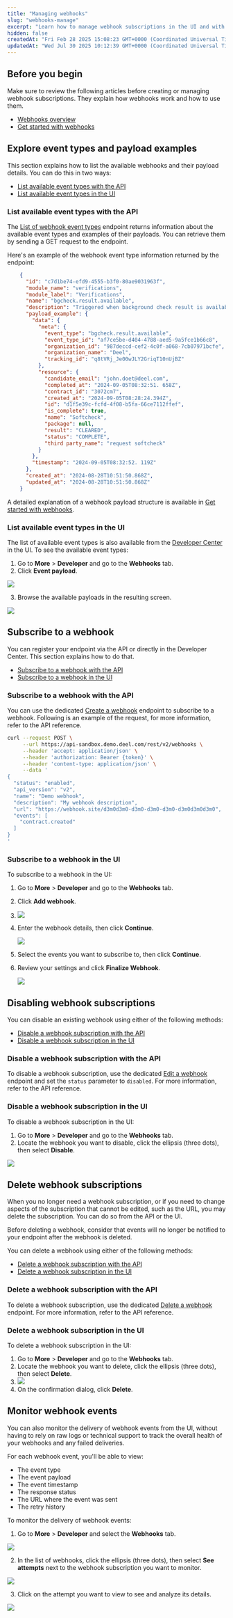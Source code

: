 ```yaml
---
title: "Managing webhooks"
slug: "webhooks-manage"
excerpt: "Learn how to manage webhook subscriptions in the UI and with the API."
hidden: false
createdAt: "Fri Feb 28 2025 15:08:23 GMT+0000 (Coordinated Universal Time)"
updatedAt: "Wed Jul 30 2025 10:12:39 GMT+0000 (Coordinated Universal Time)"
---
```

## Before you begin

Make sure to review the following articles before creating or managing webhook subscriptions. They explain how webhooks work and how to use them.

- [Webhooks overview](https://developer.deel.com/docs/webhooks)
- [Get started with webhooks](https://developer.deel.com/docs/webhooks-get-started)

## Explore event types and payload examples

This section explains how to list the available webhooks and their payload details. You can do this in two ways:

- [List available event types with the API](#list-available-event-types-with-the-api)
- [List available event types in the UI](#list-available-event-types-in-the-ui)

### List available event types with the API

The [List of webhook event types](https://developer.deel.com/reference/getallwebhookeventtypes) endpoint returns information about the available event types and examples of their payloads. You can retrieve them by sending a GET request to the endpoint.

Here's an example of the webhook event type information returned by the endpoint:

```json
    {
      "id": "c7d1be74-efd9-4555-b3f0-80ae9031963f",
      "module_name": "verifications",
      "module_label": "Verifications",
      "name": "bgcheck.result.available",
      "description": "Triggered when background check result is available",
      "payload_example": {
        "data": {
          "meta": {
            "event_type": "bgcheck.result.available",
            "event_type_id": "af7ce5be-d404-4788-aed5-9a5fce1b66c8",
            "organization_id": "987deccd-cef2-4c0f-a068-7cb07971bcfe",
            "organization_name": "Deel",
            "tracking_id": "q8tVRj_Je00wJLY2GriqT10nUjBZ"
          },
          "resource": {
            "candidate_email": "john.doet@deel.com",
            "completed_at": "2024-09-05T08:32:51. 658Z",
            "contract_id": "3072cm7",
            "created_at": "2024-09-05T08:28:24.394Z",
            "id": "d1f5e39c-fcfd-4f08-b5fa-66ce7112ffef",
            "is_complete": true,
            "name": "Softcheck",
            "package": null,
            "result": "CLEARED",
            "status": "COMPLETE",
            "third party_name": "request softcheck"
          }
        },
        "timestamp": "2024-09-05T08:32:52. 119Z"
      },
      "created_at": "2024-08-28T10:51:50.868Z",
      "updated_at": "2024-08-28T10:51:50.868Z"
    }
```

A detailed explanation of a webhook payload structure is available in [Get started with webhooks](webhooks-get-started.md#webhook-structure).

### List available event types in the UI

The list of available event types is also available from the [Developer Center](https://app.deel.com/developer-center) in the UI. To see the available event types:

1. Go to **More** > **Developer** and go to the **Webhooks** tab.
2. Click **Event payload**.

![](https://files.readme.io/3cefb18592252a1f2244da284f32a685c5d5db775f598ee4be09b41b8ef7dbf4-webhook-ui-payload.png)


3. Browse the available payloads in the resulting screen.

![](https://files.readme.io/4894dff7a3295edd54fc6c60a60ba25e6e76ca50eafefff434f271aeeec30d2d-webhook-ui-payload-example.png)


## Subscribe to a webhook

You can register your endpoint via the API or directly in the Developer Center. This section explains how to do that.

- [Subscribe to a webhook with the API](#subscribe-to-a-webhook-with-the-api)
- [Subscribe to a webhook in the UI](#subscribe-to-a-webhook-in-the-ui)

### Subscribe to a webhook with the API

You can use the dedicated [Create a webhook](https://developer.deel.com/reference/createwebhook) endpoint to subscribe to a webhook. Following is an example of the request, for more information, refer to the API reference.

```bash
curl --request POST \
     --url https://api-sandbox.demo.deel.com/rest/v2/webhooks \
     --header 'accept: application/json' \
     --header 'authorization: Bearer {token}' \
     --header 'content-type: application/json' \
     --data '
{
  "status": "enabled",
  "api_version": "v2",
  "name": "Demo webhook",
  "description": "My webhook description",
  "url": "https://webhook.site/d3m0d3m0-d3m0-d3m0-d3m0-d3m0d3m0d3m0",
  "events": [
    "contract.created"
  ]
}
'
```

### Subscribe to a webhook in the UI

To subscribe to a webhook in the UI:

1. Go to **More** > **Developer** and go to the **Webhooks** tab.
2. Click **Add webhook**.
3. ![](https://files.readme.io/2c27b1c0ed02d55138c34a952a6a64daf3a73385c1f0fa93e7e142f0a20a5131-webhook-ui-add.png)
4. Enter the webhook details, then click **Continue**.

   ![](https://files.readme.io/641ec8157553e651913b139c71ba51f306ca8f88f7042d490c5269afeb8e56d3-webhook-ui-details.png)
5. Select the events you want to subscribe to, then click **Continue**.
6. Review your settings and click **Finalize Webhook**.

   ![](https://files.readme.io/ecbeedae3c9b4b7d4b0f5151ebaca6505e2e33fd0afe33446a323ca25fbc331e-webhook-ui-finalize.png)

## Disabling webhook subscriptions

You can disable an existing webhook using either of the following methods:

- [Disable a webhook subscription with the API](#disable-a-webhook-subscription-with-the-api)
- [Disable a webhook subscription in the UI](#disable-a-webhook-subscription-in-the-ui)

### Disable a webhook subscription with the API

To disable a webhook subscription, use the dedicated [Edit a webhook](https://developer.deel.com/reference/webhookcontroller_editbyid) endpoint and set the `status` parameter to `disabled`. For more information, refer to the API reference.

### Disable a webhook subscription in the UI

To disable a webhook subscription in the UI:

1. Go to **More** > **Developer** and go to the **Webhooks** tab.
2. Locate the webhook you want to disable, click the ellipsis (three dots), then select **Disable**.

![](https://files.readme.io/ad6de8bcde4b9fb0a9f129b36e7aed38601ce4b3d1adc2e77486f8e6d60eab6d-webhook-ui-disable.png)


## Delete webhook subscriptions

When you no longer need a webhook subscription, or if you need to change aspects of the subscription that cannot be edited, such as the URL, you may delete the subscription. You can do so from the API or the UI.

Before deleting a webhook, consider that events will no longer be notified to your endpoint after the webhook is deleted.

You can delete a webhook using either of the following methods:

- [Delete a webhook subscription with the API](#delete-a-webhook-subscription-with-the-api)
- [Delete a webhook subscription in the UI](#delete-a-webhook-subscription-in-the-ui)

### Delete a webhook subscription with the API

To delete a webhook subscription, use the dedicated [Delete a webhook](https://developer.deel.com/reference/webhookcontroller_deletebyid) endpoint. For more information, refer to the API reference.

### Delete a webhook subscription in the UI

To delete a webhook subscription in the UI:

1. Go to **More** > **Developer** and go to the **Webhooks** tab.
2. Locate the webhook you want to delete, click the ellipsis (three dots), then select **Delete**.
3. ![](https://files.readme.io/f872067b30c2f18a9b6c1cd6db03080fa86f07c889c1c2fe39599d533f96abef-webhook-ui-delete.png)
4. On the confirmation dialog, click **Delete**.

## Monitor webhook events

You can also monitor the delivery of webhook events from the UI, without having to rely on raw logs or technical support to track the overall health of your webhooks and any failed deliveries.

For each webhook event, you'll be able to view:

- The event type
- The event payload
- The event timestamp
- The response status
- The URL where the event was sent
- The retry history

To monitor the delivery of webhook events:

1. Go to **More** > **Developer** and select the **Webhooks** tab.

![](https://files.readme.io/eade34f3d6425fc5dff39ccb9e250fdd9f84e8037f68c250cb3fc29ebc15fe84-webhooks-tab.png)


2. In the list of webhooks, click the ellipsis (three dots), then select **See attempts** next to the webhook subscription you want to monitor.

![](https://files.readme.io/5ba9480acc6a6a3c56b3e5c41937bc8c40cdbd821008314fd2707fa36e1ea35b-webhooks-see-attempts.png)


3. Click on the attempt you want to view to see and analyze its details.

![](https://files.readme.io/ad52db7375d1273168476e3ef3041dc466b8749fec1aa2e58a6bec4806bdf5f0-webhook-details.png)
